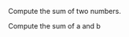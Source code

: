 Compute the sum of two numbers.

<description for="sum">

Compute the sum of <param>a</param> and <param>b</param>

</description>
